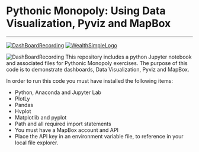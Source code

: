 # Pythonic Monopoly: Using Data Visualization, Pyviz and MapBox
-----------------------------
[![DashBoardRecording](/data/DashboardRecording.gif)](https://github.com/benjaminweymouth/pythonic-monopoly-pyviz-mapbox/blob/main/Data/DashboardRecording.gif)
[![WealthSimpleLogo](/images/logo.png)](https://www.wealthsimple.com/en-ca/)

![DashBoardRecording](https://github.com/benjaminweymouth/pythonic-monopoly-pyviz-mapbox/blob/main/Data/DashboardRecording.gif)
This repository includes a python Jupyter notebook and associated files for Pythonic Monopoly exercises. The purpose of this code is to demonstrate dashboards, Data Visualization, Pyviz and MapBox.

In order to run this code you must have installed the following items: 

* Python, Anaconda and Jupyter Lab
* PlotLy
* Pandas 
* Hvplot 
* Matplotlib and pyplot
* Path and all required import statements 
* You must have a MapBox account and API 
* Place the API key in an environment variable file, to reference in your local file explorer. 
